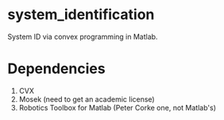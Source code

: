 # system_identification
System ID via convex programming in Matlab.

# Dependencies
1. CVX
2. Mosek (need to get an academic license)
3. Robotics Toolbox for Matlab (Peter Corke one, not Matlab's)




